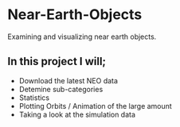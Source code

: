 # Near-Earth-Objects
Examining and visualizing near earth objects.

## In this project I will;
 - Download the latest NEO data
 - Detemine sub-categories
 - Statistics 
 - Plotting Orbits / Animation of the large amount
 - Taking a look at the simulation data

